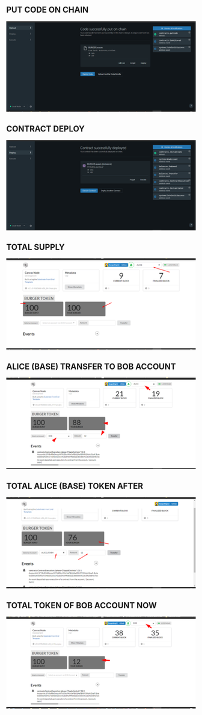 ## PUT CODE ON CHAIN
<p align="center">
    <a>
        <img src="SS/putting_code_on_chain.png" alt="Awesome-Burgerking"/>
    </a>
</p>

## CONTRACT DEPLOY
<p align="center">
    <a>
        <img src="SS/deploy_code_succes.png" alt="Awesome-Burgerking"/>
    </a>
</p>


 
 
 ## TOTAL SUPPLY
<p align="center">
    <a>
        <img src="SS/total_supply_.png" alt="Awesome-Burgerking"/>
    </a>
</p>

## ALICE (BASE) TRANSFER TO BOB ACCOUNT
<p align="center">
    <a>
        <img src="SS/tf_1.png" alt="Awesome-Burgerking"/>
    </a>
</p>


## TOTAL ALICE (BASE) TOKEN AFTER
<p align="center">
    <a>
        <img src="SS/tf_2.png" alt="Awesome-Burgerking"/>
    </a>
</p>

## TOTAL TOKEN OF BOB ACCOUNT NOW
<p align="center">
    <a>
        <img src="SS/Bob_supply_prof.png" alt="Awesome-Burgerking"/>
    </a>
</p>
